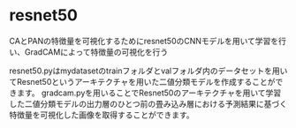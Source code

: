 # resnet50

CAとPANの特徴量を可視化するためにresnet50のCNNモデルを用いて学習を行い、GradCAMによって特徴量の可視化を行う

resnet50.pyはmydatasetのtrainフォルダとvalフォルダ内のデータセットを用いてResnet50というアーキテクチャを用いた二値分類モデルを作成することができます。
gradcam.pyを用いることでResnet50のアーキテクチャを用いて学習した二値分類モデルの出力層のひとつ前の畳み込み層における予測結果に基づく特徴量を可視化した画像を取得することができます。
